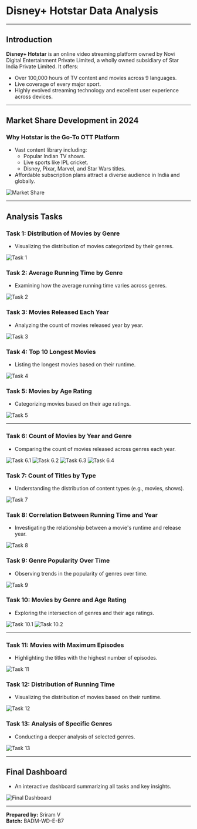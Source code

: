 # Disney+ Hotstar Data Analysis

---
 
## Introduction

**Disney+ Hotstar** is an online video streaming platform owned by Novi Digital Entertainment Private Limited, a wholly owned subsidiary of Star India Private Limited. It offers:

- Over 100,000 hours of TV content and movies across 9 languages.
- Live coverage of every major sport.
- Highly evolved streaming technology and excellent user experience across devices.

---

## Market Share Development in 2024

### Why Hotstar is the Go-To OTT Platform
- Vast content library including:
  - Popular Indian TV shows.
  - Live sports like IPL cricket.
  - Disney, Pixar, Marvel, and Star Wars titles.
- Affordable subscription plans attract a diverse audience in India and globally.

![Market Share](Images/MS.png)

---

## Analysis Tasks

### Task 1: Distribution of Movies by Genre
- Visualizing the distribution of movies categorized by their genres.

![Task 1](Images/T1.png)

### Task 2: Average Running Time by Genre
- Examining how the average running time varies across genres.

![Task 2](Images/T2.png)

### Task 3: Movies Released Each Year
- Analyzing the count of movies released year by year.

![Task 3](Images/T3.png)

### Task 4: Top 10 Longest Movies
- Listing the longest movies based on their runtime.

![Task 4](Images/T4.png)

### Task 5: Movies by Age Rating
- Categorizing movies based on their age ratings.

![Task 5](Images/T5.png)

---

### Task 6: Count of Movies by Year and Genre
- Comparing the count of movies released across genres each year.

![Task 6.1](Images/T6.1.png)
![Task 6.2](Images/T6.2.png)
![Task 6.3](Images/T6.3.png)
![Task 6.4](Images/T6.4.png)

### Task 7: Count of Titles by Type
- Understanding the distribution of content types (e.g., movies, shows).

![Task 7](Images/T7.png)

### Task 8: Correlation Between Running Time and Year
- Investigating the relationship between a movie's runtime and release year.

![Task 8](Images/T8.png)

### Task 9: Genre Popularity Over Time
- Observing trends in the popularity of genres over time.

![Task 9](Images/T9.png)

### Task 10: Movies by Genre and Age Rating
- Exploring the intersection of genres and their age ratings.

![Task 10.1](Images/T10.1.png)
![Task 10.2](Images/T10.2.png)

---

### Task 11: Movies with Maximum Episodes
- Highlighting the titles with the highest number of episodes.

![Task 11](Images/T11.png)

### Task 12: Distribution of Running Time
- Visualizing the distribution of movies based on their runtime.

![Task 12](Images/T12.png)

### Task 13: Analysis of Specific Genres
- Conducting a deeper analysis of selected genres.

![Task 13](Images/T13.png)

---

## Final Dashboard

- An interactive dashboard summarizing all tasks and key insights.

![Final Dashboard](Images/Dashboard.png)

---

**Prepared by:** Sriram V  
**Batch:** BADM-WD-E-B7
